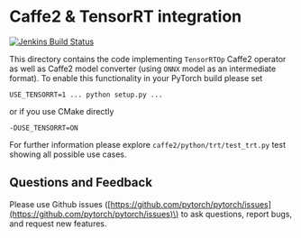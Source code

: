 # Caffe2 & TensorRT integration

[![Jenkins Build Status](https://ci.pytorch.org/jenkins/job/caffe2-master/lastCompletedBuild/badge/icon)](https://ci.pytorch.org/jenkins/job/caffe2-master)

This directory contains the code implementing `TensorRTOp` Caffe2 operator as well as Caffe2 model converter \(using `ONNX` model as an intermediate format\). To enable this functionality in your PyTorch build please set

`USE_TENSORRT=1 ... python setup.py ...`

or if you use CMake directly

`-DUSE_TENSORRT=ON`

For further information please explore `caffe2/python/trt/test_trt.py` test showing all possible use cases.

## Questions and Feedback

Please use Github issues \([https://github.com/pytorch/pytorch/issues](https://github.com/pytorch/pytorch/issues)\) to ask questions, report bugs, and request new features.

